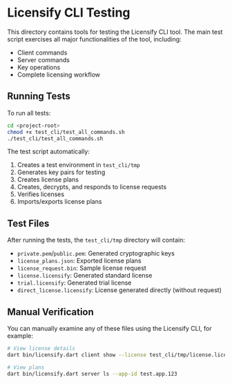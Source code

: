 # Licensify CLI Testing

This directory contains tools for testing the Licensify CLI tool. The main test script exercises all major functionalities of the tool, including:

- Client commands
- Server commands
- Key operations
- Complete licensing workflow

## Running Tests

To run all tests:

```bash
cd <project-root>
chmod +x test_cli/test_all_commands.sh
./test_cli/test_all_commands.sh
```

The test script automatically:

1. Creates a test environment in `test_cli/tmp`
2. Generates key pairs for testing
3. Creates license plans
4. Creates, decrypts, and responds to license requests
5. Verifies licenses
6. Imports/exports license plans

## Test Files

After running the tests, the `test_cli/tmp` directory will contain:

- `private.pem`/`public.pem`: Generated cryptographic keys
- `license_plans.json`: Exported license plans
- `license_request.bin`: Sample license request
- `license.licensify`: Generated standard license
- `trial.licensify`: Generated trial license
- `direct_license.licensify`: License generated directly (without request)

## Manual Verification

You can manually examine any of these files using the Licensify CLI, for example:

```bash
# View license details
dart bin/licensify.dart client show --license test_cli/tmp/license.licensify

# View plans
dart bin/licensify.dart server ls --app-id test.app.123
``` 